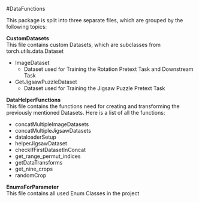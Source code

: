 #DataFunctions

This package is split into three separate files, which are grouped by the following topics:

**CustomDatasets** <br />
This file contains custom Datasets, which are subclasses from torch.utils.data.Dataset
- ImageDataset
  - Dataset used for Training the Rotation Pretext Task and Downstream Task
- GetJigsawPuzzleDataset
  - Dataset used for Training the Jigsaw Puzzle Pretext Task

**DataHelperFunctions** <br />
This file contains the functions need for creating and transforming the previously mentioned Datasets. 
Here is a list of all the functions:
- concatMultipleImageDatasets
- concatMultipleJigsawDatasets
- dataloaderSetup
- helperJigsawDataset
- checkIfFirstDatasetInConcat
- get_range_permut_indices
- getDataTransforms
- get_nine_crops
- randomCrop

**EnumsForParameter** <br />
This file contains all used Enum Classes in the project
